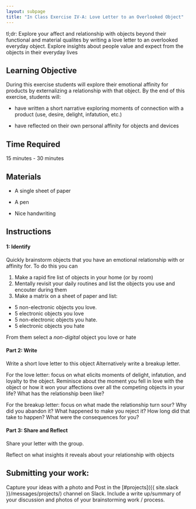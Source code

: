 ```yaml
---
layout: subpage
title: "In Class Exercise IV-A: Love Letter to an Overlooked Object"
---
```


<p class="message">
tl;dr: Explore your affect and relationship with objects beyond their functional and material qualites by writing a love letter to an overlooked everyday object. Explore insights about people value and expect from the objects in their everyday lives 
</p>

## Learning Objective 

During this exercise students will explore their emotional affinity for products by externalizing a relationship with that object. By the end of this exercise, students will:

* have written a short narrative exploring moments of connection with a product (use, desire, delight, infatution, etc.)

* have reflected on their own personal affinity for objects and devices 

## Time Required

15 minutes - 30 minutes

## Materials

* A single sheet of paper

* A pen

* Nice handwriting

## Instructions 

####  1: Identify 

Quickly brainstorm objects that you have an emotional relationship with or affinity for. To do this you can 

1. Make a rapid fire list of objects in your home (or by room)
1. Mentally revisit your daily routines and list the objects you use and encouter during them
1. Make a matrix on a sheet of paper and list: 

  * 5 non-electronic objects you love. 			
  * 5 electronic objects you love
  * 5 non-electronic objects you hate. 		
  * 5 electronic objects you hate

From them select a _non-digital_ object you love or hate 

#### Part 2: Write

Write a short love letter to this object  Alternatively write a breakup letter. 

For the love letter: focus on what elicits moments of delight, infatution, and loyalty to the object. Reminisce about the moment you fell in love with the object or how it won your affections over all the competing objects in your life? What has the relationship been like? 

For the breakup letter: focus on what made the relationship turn sour? Why did you abandon it? What happened to make you reject it? How long did that take to happen? What were the consequences for you?

#### Part 3: Share and Reflect 

Share your letter with the group. 

Reflect on what insights it reveals about your relationship with objects

## Submitting your work: 

Capture your ideas with a photo and Post in the [#projects]({{ site.slack }}/messages/projects/) channel on Slack. Include a write up/summary of your discussion and photos of your brainstorming work / process.   

 

